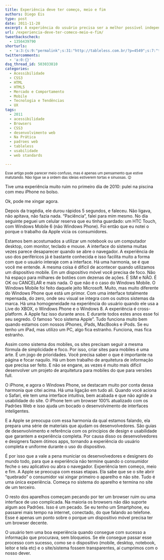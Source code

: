 ```yaml
---
title: Experiência deve ter começo, meio e fim
authors: Diego Eis
type: post
date: 2011-11-28
excerpt: A experiência do usuário precisa ser a melhor possível independente do meio de acesso utilizado.
url: /experiencia-deve-ter-comeco-meio-e-fim/
tweetbackscheck:
  - 1356439790
shorturls:
  - 'a:3:{s:9:"permalink";s:31:"http://tableless.com.br/?p=4549";s:7:"tinyurl";s:26:"http://tinyurl.com/84ugo86";s:4:"isgd";s:19:"http://is.gd/21YRYR";}'
twittercomments:
  - 'a:0:{}'
dsq_thread_id: 503033810
categories:
  - Acessibilidade
  - CSS3
  - HTML
  - HTML5
  - Mercado e Comportamento
  - Mobile
  - Tecnologia e Tendências
  - UX
tags:
  - 2011
  - acessibilidade
  - Browsers
  - CSS3
  - desenvolvimento web
  - Na Prática
  - padroes web
  - tableless
  - usabilidade
  - web standards

---
```

<small>Esse artigo pode parecer meio confuso, mas é apenas um pensamento que estive matutando. Não ligue se a ordem das ideias estiverem tortas e sinuosas. 😉</small>

Tive uma experiência muito ruim no primeiro dia de 2010: pulei na piscina com meu iPhone no bolso.
  
Ok, pode me xingar agora. 

Depois da tragédia, ele durou rápidos 5 segundos, e faleceu. Não ligava, não apitava, não fazia nada. &#8220;Paciência&#8221;, falei para mim mesmo. No dia seguinte peguei um celular reserva que eu tinha guardado: um HTC Touch, com Windows Mobile 6 (não Windows Phone). Foi então que eu notei o porque o trabalho da Apple vicia os consumidores.

Estamos bem acostumados a utilizar um notebook ou um computador desktop, com monitor, teclado e mouse. A interface do sistema muitas vezes parece desaparecer quando se abre o navegador. A experiência de uso dos periféricos já é bastante conhecida e isso facilita muito a forma com que o usuário interaje com a interface. Há uma harmonia, se é que você me entende. A mesma coisa é dificil de acontecer quando utilizamos um dispositivo mobile. Em um dispositivo móvel você precisa de foco. Não há espaço para milhares de botões com dezenas de ações. É SIM e NÃO. É OK ou CANCELAR e mais nada. O que não é o caso do Windows Mobile. O Windows Mobile foi feito daquele jeito Microsoft. Muito, mas muito diferente do Windows Phone que está um primor. Com uma interface totalmente repensada, do zero, onde seu visual se integra com os outros sistemas da marca. Há uma homogeneidade na experiência do usuário quando ele usa a Live do XBOX, o Windows Phone e o Windows 8. A experiência é cross-platform. A Apple faz isso durante anos. E durante todos estes anos esse foi seu segredo. O famoso &#8220;eco sistema Apple&#8221;. Tudo funciona muito bem quando estamos com nossos iPhones, iPads, MacBooks e iPods. Se eu tenho um iPad, mas utilizo um PC, algo fica estranho. Funciona, mas fica estranho.

Assim como sistema dos mobiles, os sites precisam seguir a mesma fórmula de simplicidade e foco. Por isso, criar sites para mobiles é uma arte. É um jogo de prioridades. Você precisa saber o que é importante na página e focar naquilo. Há um bom trabalho de arquitetura de informação que precisa ser feito. E não se engane, as vezes é muito mais dificil desenvolver um projeto de arquitetura para mobiles do que para versões full.

O iPhone, e agora o Windows Phone, se destacam muito por conta dessa harmonia que citei acima. Há uma ligação em tudo ali. Quando você aciona o Safari, ele tem uma interface intuitiva, bem acabada e que não agride a usabilidade do site. O iPhone tem um browser 100% atualizado com os Padrões Web e isso ajuda um bocado o desenvolvimento de interfaces inteligentes.
  
E a Apple se preocupa com essa harmonia da qual estamos falando, ela prepara uma série de materiais que ajudam os desenvolvedores. São guias de desenvolvimento e referência com os princípios de design e usabilidade que garantem a experiência completa. Por causa disso os desenvolvedores e designers fazem ótimos apps, tornando a experiência do usuário completa e uniforme durante o uso do dispositivo.

É por isso que a vale a pena municiar os desenvolvedores e designers do mundo todo, para que a experiência não termine quando o consumidor feche o seu aplicativo ou abra o navegador. Experiência tem começo, meio e fim. A Apple se preocupa com essas etapas. Ela sabe que se o site abrir &#8220;quebrado&#8221; o consumidor vai xingar primeiro o aparelho e não site. Tudo é uma única experiência. Começa no sistema do aparelho e termina no site de um terceiro.

O resto dos aparelhos começam pecando por ter um browser ruim ou uma interface de uso complicada. Na maioria os browsers não dão suporte algum aos Padrões. Isso é um pecado. Se eu tenho um Smartphone, eu passarei mais tempo na internet, conectado, do que falando ao telefone. Esse é apenas um ponto sobre o porque um dispositivo móvel precisa ter um browser decente.

O usuário tem uma boa experiência quando consegue com sucesso a informação que procurava, sem bloqueios. Se ele consegue passar esse processo com sucesso, como se o dispositivo (mobile, desktop, notebook, leitor e tela etc) e o site/sistema fossem transparentes, aí cumprimos com o nosso dever.